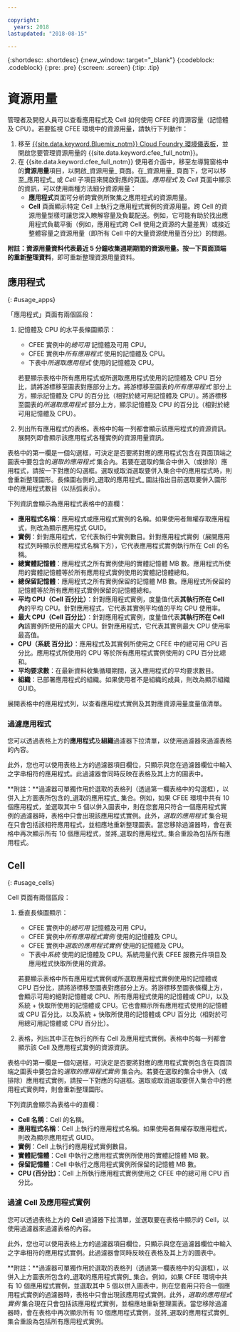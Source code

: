 ```yaml
---

copyright:
  years: 2018
lastupdated: "2018-08-15"

---
```


{:shortdesc: .shortdesc}
{:new_window: target="_blank"}
{:codeblock: .codeblock}
{:pre: .pre}
{:screen: .screen}
{:tip: .tip}

# 資源用量

管理者及開發人員可以查看應用程式及 Cell 如何使用 CFEE 的資源容量（記憶體及 CPU）。若要監視 CFEE 環境中的資源用量，請執行下列動作：

1. 移至 [{{site.data.keyword.Bluemix_notm}} Cloud Foundry 環境儀表板](https://console.bluemix.net/dashboard/cloudfoundry?filter=cf_environments)，並開啟您要管理資源用量的 {{site.data.keyword.cfee_full_notm}}。
2. 在 {{site.data.keyword.cfee_full_notm}} 使用者介面中，移至左導覽窗格中的**資源用量**項目，以開啟_資源用量_ 頁面。在_資源用量_ 頁面下，您可以移至_應用程式_ 或 _Cell_ 子項目來開啟對應的頁面。_應用程式_ 及 _Cell_ 頁面中顯示的資訊，可以使用兩種方法細分資源用量：
   * **應用程式**頁面可分析跨實例所聚集之應用程式的資源用量。
   * **Cell** 頁面顯示特定 Cell 上執行之應用程式實例的資源用量。跨 Cell 的資源用量型樣可讓您深入瞭解容量及負載配送。例如，它可能有助於找出應用程式負載平衡（例如，應用程式跨 Cell 使用之資源的大量差異）或接近整體容量之資源用量（即所有 Cell 中的大量資源使用量百分比）的問題。

**附註：**資源用量資料代表最近 5 分鐘收集週期期間的資源用量。按一下頁面頂端的**重新整理資料**，即可重新整理資源用量資料。

## 應用程式
{: #usage_apps}

「應用程式」頁面有兩個區段：
1. 記憶體及 CPU 的水平長條圖顯示：
   * CFEE 實例中的*總可用* 記憶體及可用 CPU。
   * CFEE 實例中*所有應用程式* 使用的記憶體及 CPU。
   * 下表中*所選取應用程式* 使用的記憶體及 CPU。

   若要顯示表格中所有應用程式或所選取應用程式使用的記憶體及 CPU 百分比，請將游標移至圖表對應部分上方。將游標移至圖表的*所有應用程式* 部分上方，顯示記憶體及 CPU 的百分比（相對於總可用記憶體及 CPU）。將游標移至圖表的*所選取應用程式* 部分上方，顯示記憶體及 CPU 的百分比（相對於總可用記憶體及 CPU）。

2. 列出所有應用程式的表格。表格中的每一列都會顯示該應用程式的資源資訊。展開列即會顯示該應用程式各種實例的資源用量資訊。

  表格中的第一欄是一個勾選框，可決定是否要將對應的應用程式包含在頁面頂端之圖表中要包含的*選取的應用程式* 集合內。若要在選取的集合中併入（或排除）應用程式，請按一下對應的勾選框。選取或取消選取要併入集合中的應用程式時，則會重新整理圖形。長條圖右側的_選取的應用程式_ 圖註指出目前選取要併入圖形中的應用程式數目（以括弧表示）。

  下列資訊會顯示為應用程式表格中的直欄：
   * **應用程式名稱**：應用程式或應用程式實例的名稱。如果使用者無權存取應用程式，則改為顯示應用程式 GUID。
   * **實例**：針對應用程式，它代表執行中實例數目。針對應用程式實例（展開應用程式列時顯示於應用程式名稱下方），它代表應用程式實例執行所在 Cell 的名稱。
   * **總實體記憶體**：應用程式之所有實例使用的實體記憶體 MB 數。應用程式所使用的實體記憶體等於所有應用程式實例使用的實體記憶體總和。
   * **總保留記憶體**：應用程式之所有實例保留的記憶體 MB 數。應用程式所保留的記憶體等於所有應用程式實例保留的記憶體總和。
   * **平均 CPU（Cell 百分比）**：針對應用程式實例，度量值代表**其執行所在 Cell 內**的平均 CPU。針對應用程式，它代表其實例平均值的平均 CPU 使用率。
   * **最大 CPU（Cell 百分比）**：針對應用程式實例，度量值代表**其執行所在 Cell 內**該實例所使用的最大 CPU。針對應用程式，它代表其實例最大 CPU 使用率最高值。
   * **CPU（系統 百分比）**：應用程式及其實例所使用之 CFEE 中的總可用 CPU 百分比。應用程式所使用的 CPU 等於所有應用程式實例使用的 CPU 百分比總和。
   * **平均要求數**：在最新資料收集循環期間，送入應用程式的平均要求數目。
   * **組織**：已部署應用程式的組織。如果使用者不是組織的成員，則改為顯示組織 GUID。

展開表格中的應用程式列，以查看應用程式實例及其對應資源用量度量值清單。

### 過濾應用程式
您可以透過表格上方的**應用程式**及**組織**過濾器下拉清單，以使用過濾器來過濾表格的內容。

此外，您也可以使用表格上方的過濾器項目欄位，只顯示與您在過濾器欄位中輸入之字串相符的應用程式。此過濾器會同時反映在表格及其上方的圖表中。

**附註：**過濾器可單獨作用於選取的表格列（透過第一欄表格中的勾選框），以併入上方圖表所包含的_選取的應用程式_ 集合。例如，如果 CFEE 環境中共有 10 個應用程式，並選取其中 5 個以併入圖表中，則在您套用只符合一個應用程式實例的過濾器時，表格中只會出現該應用程式實例。此外，_選取的應用程式_ 集合現在只會包括該相符應用程式，並相應地重新整理圖表。當您移除過濾器時，會在表格中再次顯示所有 10 個應用程式，並將_選取的應用程式_ 集合重設為包括所有應用程式。


## Cell
{: #usage_cells}

Cell 頁面有兩個區段：
1. 垂直長條圖顯示：
   * CFEE 實例中的*總可用* 記憶體及可用 CPU。
   * CFEE 實例中*所有應用程式實例* 使用的記憶體及 CPU。
   * CFEE 實例中*選取的應用程式實例* 使用的記憶體及 CPU。
   * 下表中*系統* 使用的記憶體及 CPU。系統用量代表 CFEE 服務元件項目及應用程式快取所使用的資源。

   若要顯示表格中所有應用程式實例或所選取應用程式實例使用的記憶體或 CPU 百分比，請將游標移至圖表對應部分上方。將游標移至圖表條欄上方，會顯示可用的絕對記憶體或 CPU、所有應用程式使用的記憶體或 CPU，以及系統 + 快取所使用的記憶體或 CPU。它也會顯示所有應用程式使用的記憶體或 CPU 百分比，以及系統 + 快取所使用的記憶體或 CPU 百分比（相對於可用總可用記憶體或 CPU 百分比）。

2. 表格，列出其中正在執行的所有 Cell 及應用程式實例。表格中的每一列都會顯示該 Cell 及應用程式實例的資源資訊。

  表格中的第一欄是一個勾選框，可決定是否要將對應的應用程式實例包含在頁面頂端之圖表中要包含的*選取的應用程式實例* 集合內。若要在選取的集合中併入（或排除）應用程式實例，請按一下對應的勾選框。選取或取消選取要併入集合中的應用程式實例時，則會重新整理圖形。

  下列資訊會顯示為表格中的直欄：
   * **Cell 名稱**：Cell 的名稱。
   * **應用程式名稱**：Cell 上執行的應用程式名稱。如果使用者無權存取應用程式，則改為顯示應用程式 GUID。
   * **實例**：Cell 上執行的應用程式實例數目。
   * **實體記憶體**：Cell 中執行之應用程式實例所使用的實體記憶體 MB 數。
   * **保留記憶體**：Cell 中執行之應用程式實例所保留的記憶體 MB 數。
   * **CPU (百分比)**：Cell 上所執行應用程式實例使用之 CFEE 中的總可用 CPU 百分比。

### 過濾 Cell 及應用程式實例
您可以透過表格上方的 **Cell** 過濾器下拉清單，並選取要在表格中顯示的 Cell，以使用過濾器來過濾表格的內容。

此外，您也可以使用表格上方的過濾器項目欄位，只顯示與您在過濾器欄位中輸入之字串相符的應用程式實例。此過濾器會同時反映在表格及其上方的圖表中。

**附註：**過濾器可單獨作用於選取的表格列（透過第一欄表格中的勾選框），以併入上方圖表所包含的_選取的應用程式實例_ 集合。例如，如果 CFEE 環境中共有 10 個應用程式實例，並選取其中 5 個以併入圖表中，則在您套用只符合一個應用程式實例的過濾器時，表格中只會出現該應用程式實例。此外，_選取的應用程式實例_ 集合現在只會包括該應用程式實例，並相應地重新整理圖表。當您移除過濾器時，會在表格中再次顯示所有 10 個應用程式實例，並將_選取的應用程式實例_ 集合重設為包括所有應用程式實例。

